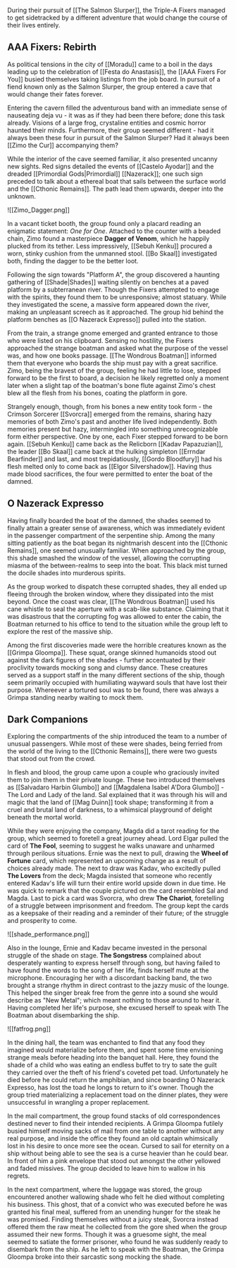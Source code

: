 During their pursuit of [[The Salmon Slurper]], the Triple-A Fixers managed to get sidetracked by a different adventure that would change the course of their lives entirely.

## AAA Fixers: Rebirth

As political tensions in the city of [[Moradu]] came to a boil in the days leading up to the celebration of [[Festa do Anastasis]], the [[AAA Fixers For You]] busied themselves taking listings from the job board. In pursuit of a fiend known only as the Salmon Slurper, the group entered a cave that would change their fates forever.

Entering the cavern filled the adventurous band with an immediate sense of nauseating deja vu - it was as if they had been there before; done this task already. Visions of a large frog, crystaline entities and cosmic horror haunted their minds. Furthermore, their group seemed different - had it always been these four in pursuit of the Salmon Slurper? Had it always been [[Zimo the Cur]] accompanying them?

While the interior of the cave seemed familiar, it also presented uncanny new sights. Red signs detailed the events of [[Castelo Ayodar]] and the dreaded [[Primordial Gods|Primordial]] [[Nazerack]]; one such sign preceded to talk about a ethereal boat that sails between the surface world and the [[Cthonic Remains]]. The path lead them upwards, deeper into the unknown.

![[Zimo_Dagger.png]]

In a vacant ticket booth, the group found only a placard reading an enigmatic statement: *One for One*. Attached to the counter with a beaded chain, Zimo found a masterpiece **Dagger of Venom**, which he happily plucked from its tether. Less impressively, [[Sebuh Kenku]] procured a worn, stinky cushion from the unmanned stool. [[Bo Skaal]] investigated both, finding the dagger to be the better loot.

Following the sign towards "Platform A", the group discovered a haunting gathering of [[Shade|Shades]] waiting silently on benches at a paved platform by a subterranean river. Though the Fixers attempted to engage with the spirits, they found them to be unresponsive; almost statuary. While they investigated the scene, a massive form appeared down the river, making an unpleasant screech as it approached. The group hid behind the platform benches as [[O Nazerack Expresso]] pulled into the station. 

From the train, a strange gnome emerged and granted entrance to those who were listed on his clipboard. Sensing no hostility, the Fixers approached the strange boatman and asked what the purpose of the vessel was, and how one books passage. [[The Wondrous Boatman]] informed them that everyone who boards the ship must pay with a great sacrifice. Zimo, being the bravest of  the group, feeling he had little to lose, stepped forward to be the first to board, a decision he likely regretted only a moment later when a slight tap of the boatman's bone flute against Zimo's chest blew all the flesh from his bones, coating the platform in gore.

Strangely enough, though, from his bones a new entity took form - the Crimson Sorcerer [[Svorcra]] emerged from the remains, sharing hazy memories of both Zimo's past and another life lived independently. Both memories present but hazy, intermingled into something unrecognizable form either perspective. One by one, each Fixer stepped forward to be born again. [[Sebuh Kenku]] came back as the Relicborn [[Kadav Papazuzian]], the leader [[Bo Skaal]] came back at the hulking simpleton [[Errndar Bearfinder]] and last, and most trepidatiously, [[Gordo Bloodfury]] had his flesh melted only to come back as [[Elgor Silvershadow]]. Having thus made blood sacrifices, the four were permitted to enter the boat of the damned.

## O Nazerack Expresso

Having finally boarded the boat of the damned, the shades seemed to finally attain a greater sense of awareness, which was immediately evident in the passenger compartment of the serpentine ship. Among the many sitting patiently as the boat began its nightmarish descent into the [[Cthonic Remains]], one seemed unusually familiar. When approached by the group, this shade smashed the window of the vessel, allowing the corrupting miasma of the between-realms to seep into the boat. This black mist turned the docile shades into murderous spirits.

As the group worked to dispatch these corrupted shades, they all ended up fleeing through the broken window, where they dissipated into the mist beyond. Once the coast was clear, [[The Wondrous Boatman]] used his cane whistle to seal the aperture with a scab-like substance. Claiming that it was disastrous that the corrupting fog was allowed to enter the cabin, the Boatman returned to his office to tend to the situation while the group left to explore the rest of the massive ship.

Among the first discoveries made were the horrible creatures known as the [[Grimpa Gloompa]]. These squat, orange skinned humanoids stood out against the dark figures of the shades - further accentuated by their proclivity towards mocking song and clumsy dance. These creatures served as a support staff in the many different sections of the ship, though seem primarily occupied with humiliating wayward souls that have lost their purpose. Whereever a tortured soul was to be found, there was always a Grimpa standing nearby waiting to mock them.

## Dark Companions

Exploring the compartments of the ship introduced the team to a number of unusual passengers. While most of these were shades, being ferried from the world of the living to the [[Cthonic Remains]], there were two guests that stood out from the crowd.

In flesh and blood, the group came upon a couple who graciously invited them to join them in their private lounge. These two introduced themselves as [[Salvadaro Harbin Glumbo]] and [[Magdalena Isabel A'Dora Glumbo]] - The Lord and Lady of the land. Sal explained that it was through his will and magic that the land of [[Mag Duinn]] took shape; transforming it from a cruel and brutal land of darkness, to a whimsical playground of delight beneath the mortal world.

While they were enjoying the company, Magda did a tarot reading for the group, which seemed to foretell a great journey ahead. Lord Elgar pulled the card of **The Fool**, seeming to suggest he walks unaware and unharmed through perilous situations. Ernie was the next to pull, drawing the **Wheel of Fortune** card, which represented an upcoming change as a result of choices already made. The next to draw was Kadav, who excitedly pulled **The Lovers** from the deck; Magda insisted that someone who recently entered Kadav's life will turn their entire world upside down in due time. He was quick to remark that the couple pictured on the card resembled Sal and Magda. Last to pick a card was Svorcra, who drew **The Chariot**, foretelling of a struggle between imprisonment and freedom. The group kept the cards as a keepsake of their reading and a reminder of their future; of the struggle and prosperity to come.

![[shade_performance.png]]

Also in the lounge, Ernie and Kadav became invested in the personal struggle of the shade on stage. **The Songstress** complained about desperately wanting to express herself through song, but having failed to have found the words to the song of her life, finds herself mute at the microphone. Encouraging her with a discordant backing band, the two brought a strange rhythm in direct contrast to the jazzy music of the lounge. This helped the singer break free from the genre into a sound she would describe as "New Metal"; which meant nothing to those around to hear it. Having completed her life's purpose, she excused herself to speak with The Boatman about disembarking the ship.

![[fatfrog.png]]

In the dining hall, the team was enchanted to find that any food they imagined would materialize before them, and spent some time envisioning strange meals before heading into the banquet hall. Here, they found the shade of a child who was eating an endless buffet to try to sate the guilt they carried over the theft of his friend's coveted pet toad. Unfortunately he died before he could return the amphibian, and since boarding O Nazerack Expresso, has lost the toad he longs to return to it's owner. Though the group tried materializing a replacement toad on the dinner plates, they were unsuccessful in wrangling a proper replacement.

In the mail compartment, the group found stacks of old correspondences destined never to find their intended recipients. A Grimpa Gloompa futilely busied himself moving sacks of mail from one table to another without any real purpose, and inside the office they found an old captain whimsically lost in his desire to once more see the ocean. Cursed to sail for eternity on a ship without being able to see the sea is a curse heavier than he could bear. In front of him a pink envelope that stood out amongst the other yellowed and faded missives. The group decided to leave him to wallow in his regrets.

In the next compartment, where the luggage was stored, the group encountered another wallowing shade who felt he died without completing his business. This ghost, that of a convict who was executed before he was granted his final meal, suffered from an unending hunger for the steak he was promised. Finding themselves without a juicy steak, Svorcra instead offered them the raw meat he collected from the gore shed when the group assumed their new forms. Though it was a gruesome sight, the meal seemed to satiate the former prisoner, who found he was suddenly ready to disembark from the ship. As he left to speak with the Boatman, the Grimpa Gloompa broke into their sarcastic song mocking the shade.


